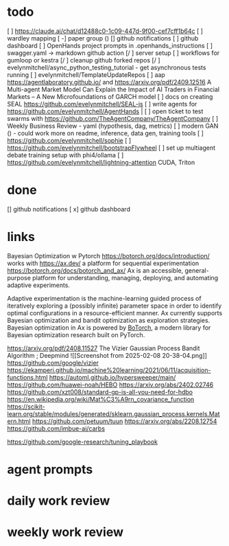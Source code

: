 # todo
[ ] https://claude.ai/chat/d12488c0-1c09-447d-9f00-cef7cff1b64c
[ ] wardley mapping
[ -] paper group ()
[] github notifications
[ ] github dashboard
[ ] OpenHands project prompts in .openhands_instructions
[ ] swagger.yaml -> markdown github action
[/ ] server setup
[ ] workflows for gumloop or kestra
[/ ] cleanup github forked repos
[/ ] evelynmitchell/async_python_testing_tutorial - get asynchronous tests running
[ ] evelynmitchell/TemplateUpdateRepos
[ ] aap https://agentlaboratory.github.io/ and https://arxiv.org/pdf/2409.12516 A Multi-agent Market Model Can Explain the Impact of AI Traders in Financial Markets – A New Microfoundations of GARCH model
[ ] docs on creating SEAL https://github.com/evelynmitchell/SEAL-js
[ ] write agents for https://github.com/evelynmitchell/AgentHands |
[ ] open ticket to test swarms with https://github.com/TheAgentCompany/TheAgentCompany
[ ] Weekly Business Review - yaml (hypothesis, dag, metrics)
[ ] modern GAN () - could work more on readme, inference, data gen, training tools
[ ] https://github.com/evelynmitchell/sophie
[ ] https://github.com/evelynmitchell/bootstrapFlywheel
[ ] set up multiagent debate training setup with phi4/ollama
[ ] https://github.com/evelynmitchell/lightning-attention CUDA, Triton

# done
[] github notifications
[ x] github dashboard

# links

Bayesian Optimization w Pytorch https://botorch.org/docs/introduction/ works with https://ax.dev/ a platform for sequential experimentation https://botorch.org/docs/botorch_and_ax/
Ax is an accessible, general-purpose platform for understanding, managing, deploying, and automating adaptive experiments.

Adaptive experimentation is the machine-learning guided process of iteratively exploring a (possibly infinite) parameter space in order to identify optimal configurations in a resource-efficient manner. Ax currently supports Bayesian optimization and bandit optimization as exploration strategies. Bayesian optimization in Ax is powered by [BoTorch](https://github.com/facebookexternal/botorch), a modern library for Bayesian optimization research built on PyTorch.

https://arxiv.org/pdf/2408.11527 The Vizier Gaussian Process Bandit Algorithm ; Deepmind
![[Screenshot from 2025-02-08 20-38-04.png]]
https://github.com/google/vizier
https://ekamperi.github.io/machine%20learning/2021/06/11/acquisition-functions.html
https://automl.github.io/hypersweeper/main/
https://github.com/huawei-noah/HEBO
https://arxiv.org/abs/2402.02746
https://github.com/xzt008/standard-gp-is-all-you-need-for-hdbo
https://en.wikipedia.org/wiki/Mat%C3%A9rn_covariance_function
https://scikit-learn.org/stable/modules/generated/sklearn.gaussian_process.kernels.Matern.html
https://github.com/petuum/tuun
https://arxiv.org/abs/2208.12754
https://github.com/imbue-ai/carbs

https://github.com/google-research/tuning_playbook

# agent prompts

# daily work review

# weekly work review